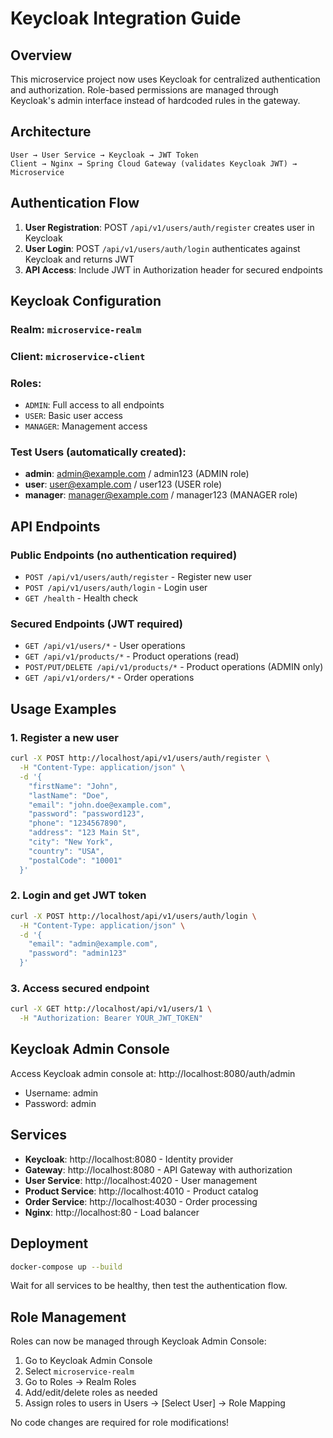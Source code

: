 # Keycloak Integration Guide

## Overview

This microservice project now uses Keycloak for centralized authentication and authorization. Role-based permissions are managed through Keycloak's admin interface instead of hardcoded rules in the gateway.

## Architecture

```
User → User Service → Keycloak → JWT Token
Client → Nginx → Spring Cloud Gateway (validates Keycloak JWT) → Microservice
```

## Authentication Flow

1. **User Registration**: POST `/api/v1/users/auth/register` creates user in Keycloak
2. **User Login**: POST `/api/v1/users/auth/login` authenticates against Keycloak and returns JWT
3. **API Access**: Include JWT in Authorization header for secured endpoints

## Keycloak Configuration

### Realm: `microservice-realm`
### Client: `microservice-client`
### Roles:
- `ADMIN`: Full access to all endpoints
- `USER`: Basic user access
- `MANAGER`: Management access

### Test Users (automatically created):
- **admin**: admin@example.com / admin123 (ADMIN role)
- **user**: user@example.com / user123 (USER role)  
- **manager**: manager@example.com / manager123 (MANAGER role)

## API Endpoints

### Public Endpoints (no authentication required)
- `POST /api/v1/users/auth/register` - Register new user
- `POST /api/v1/users/auth/login` - Login user
- `GET /health` - Health check

### Secured Endpoints (JWT required)
- `GET /api/v1/users/*` - User operations
- `GET /api/v1/products/*` - Product operations (read)
- `POST/PUT/DELETE /api/v1/products/*` - Product operations (ADMIN only)
- `GET /api/v1/orders/*` - Order operations

## Usage Examples

### 1. Register a new user
```bash
curl -X POST http://localhost/api/v1/users/auth/register \
  -H "Content-Type: application/json" \
  -d '{
    "firstName": "John",
    "lastName": "Doe", 
    "email": "john.doe@example.com",
    "password": "password123",
    "phone": "1234567890",
    "address": "123 Main St",
    "city": "New York",
    "country": "USA",
    "postalCode": "10001"
  }'
```

### 2. Login and get JWT token
```bash
curl -X POST http://localhost/api/v1/users/auth/login \
  -H "Content-Type: application/json" \
  -d '{
    "email": "admin@example.com",
    "password": "admin123"
  }'
```

### 3. Access secured endpoint
```bash
curl -X GET http://localhost/api/v1/users/1 \
  -H "Authorization: Bearer YOUR_JWT_TOKEN"
```

## Keycloak Admin Console

Access Keycloak admin console at: http://localhost:8080/auth/admin
- Username: admin
- Password: admin

## Services

- **Keycloak**: http://localhost:8080 - Identity provider
- **Gateway**: http://localhost:8080 - API Gateway with authorization
- **User Service**: http://localhost:4020 - User management
- **Product Service**: http://localhost:4010 - Product catalog
- **Order Service**: http://localhost:4030 - Order processing
- **Nginx**: http://localhost:80 - Load balancer

## Deployment

```bash
docker-compose up --build
```

Wait for all services to be healthy, then test the authentication flow.

## Role Management

Roles can now be managed through Keycloak Admin Console:
1. Go to Keycloak Admin Console
2. Select `microservice-realm`
3. Go to Roles → Realm Roles
4. Add/edit/delete roles as needed
5. Assign roles to users in Users → [Select User] → Role Mapping

No code changes are required for role modifications!